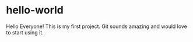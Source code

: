 # hello-world

Hello Everyone! This is my first project. Git sounds amazing and would love to start using it.
